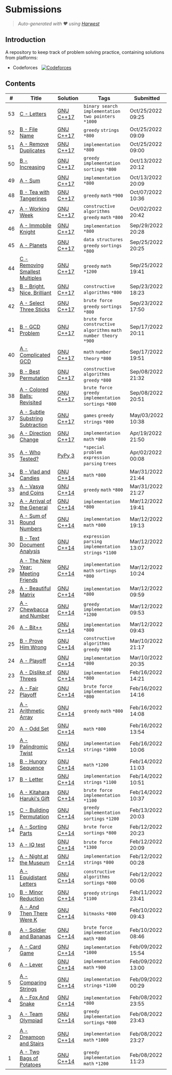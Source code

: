 Submissions
======================
> *Auto-generated with ❤ using [Harwest](https://github.com/nileshsah/harwest-tool)*

## Introduction

A repository to keep track of problem solving practice, containing solutions from platforms:
* Codeforces &nbsp; [![Codeforces](https://run.kaist.ac.kr/badges/codeforces/spidy707.svg)](https://codeforces.com/profile/spidy707)


## Contents

| # | Title | Solution | Tags | Submitted |
|---| ----- | -------- | ---- | --------- |
53 | [C - Letters](https://codeforces.com/contest/978/problem/C) | [GNU C++17](./codeforces/978/C.cpp) | `binary search` `implementation` `two pointers` `*1000` | Oct/25/2022 09:25 | 
52 | [B - File Name](https://codeforces.com/contest/978/problem/B) | [GNU C++17](./codeforces/978/B.cpp) | `greedy` `strings` `*800` | Oct/25/2022 09:09 | 
51 | [A - Remove Duplicates](https://codeforces.com/contest/978/problem/A) | [GNU C++17](./codeforces/978/A.cpp) | `implementation` `*800` | Oct/25/2022 09:00 | 
50 | [B - Increasing](https://codeforces.com/contest/1742/problem/B) | [GNU C++17](./codeforces/1742/B.cpp) | `greedy` `implementation` `sortings` `*800` | Oct/13/2022 20:12 | 
49 | [A - Sum](https://codeforces.com/contest/1742/problem/A) | [GNU C++17](./codeforces/1742/A.cpp) | `implementation` `*800` | Oct/13/2022 20:09 | 
48 | [B - Tea with Tangerines](https://codeforces.com/contest/1735/problem/B) | [GNU C++17](./codeforces/1735/B.cpp) | `greedy` `math` `*900` | Oct/07/2022 10:36 | 
47 | [A - Working Week](https://codeforces.com/contest/1735/problem/A) | [GNU C++17](./codeforces/1735/A.cpp) | `constructive algorithms` `greedy` `math` `*800` | Oct/02/2022 20:42 | 
46 | [A - Immobile Knight](https://codeforces.com/contest/1739/problem/A) | [GNU C++17](./codeforces/1739/A.cpp) | `implementation` `*800` | Sep/29/2022 20:28 | 
45 | [A - Planets](https://codeforces.com/contest/1730/problem/A) | [GNU C++17](./codeforces/1730/A.cpp) | `data structures` `greedy` `sortings` `*800` | Sep/25/2022 20:25 | 
44 | [C - Removing Smallest Multiples](https://codeforces.com/contest/1734/problem/C) | [GNU C++17](./codeforces/1734/C.cpp) | `greedy` `math` `*1200` | Sep/25/2022 19:41 | 
43 | [B - Bright, Nice, Brilliant](https://codeforces.com/contest/1734/problem/B) | [GNU C++17](./codeforces/1734/B.cpp) | `constructive algorithms` `*800` | Sep/23/2022 18:23 | 
42 | [A - Select Three Sticks](https://codeforces.com/contest/1734/problem/A) | [GNU C++17](./codeforces/1734/A.cpp) | `brute force` `greedy` `sortings` `*800` | Sep/23/2022 17:50 | 
41 | [B - GCD Problem](https://codeforces.com/contest/1617/problem/B) | [GNU C++17](./codeforces/1617/B.cpp) | `brute force` `constructive algorithms` `math` `number theory` `*900` | Sep/17/2022 20:11 | 
40 | [A - Complicated GCD](https://codeforces.com/contest/664/problem/A) | [GNU C++17](./codeforces/664/A.cpp) | `math` `number theory` `*800` | Sep/17/2022 19:51 | 
39 | [B - Best Permutation](https://codeforces.com/contest/1728/problem/B) | [GNU C++17](./codeforces/1728/B.cpp) | `constructive algorithms` `greedy` `*800` | Sep/08/2022 21:32 | 
38 | [A - Colored Balls: Revisited](https://codeforces.com/contest/1728/problem/A) | [GNU C++17](./codeforces/1728/A.cpp) | `brute force` `greedy` `implementation` `sortings` `*800` | Sep/08/2022 20:51 | 
37 | [A - Subtle Substring Subtraction](https://codeforces.com/contest/1673/problem/A) | [GNU C++17](./codeforces/1673/A.cpp) | `games` `greedy` `strings` `*800` | May/03/2022 10:38 | 
36 | [A - Direction Change](https://codeforces.com/contest/1668/problem/A) | [GNU C++17](./codeforces/1668/A.cpp) | `implementation` `math` `*800` | Apr/19/2022 21:50 | 
35 | [A - Who Tested?](https://codeforces.com/contest/1663/problem/A) | [PyPy 3](./codeforces/1663/A.py) | `*special problem` `expression parsing` `trees` | Apr/02/2022 00:08 | 
34 | [B - Vlad and Candies](https://codeforces.com/contest/1660/problem/B) | [GNU C++14](./codeforces/1660/B.cpp) | `math` `*800` | Mar/31/2022 21:44 | 
33 | [A - Vasya and Coins](https://codeforces.com/contest/1660/problem/A) | [GNU C++14](./codeforces/1660/A.cpp) | `greedy` `math` `*800` | Mar/31/2022 21:27 | 
32 | [A - Arrival of the General](https://codeforces.com/contest/144/problem/A) | [GNU C++14](./codeforces/144/A.cpp) | `implementation` `*800` | Mar/12/2022 19:41 | 
31 | [A - Sum of Round Numbers](https://codeforces.com/contest/1352/problem/A) | [GNU C++14](./codeforces/1352/A.cpp) | `implementation` `math` `*800` | Mar/12/2022 19:13 | 
30 | [B - Text Document Analysis](https://codeforces.com/contest/723/problem/B) | [GNU C++14](./codeforces/723/B.cpp) | `expression parsing` `implementation` `strings` `*1100` | Mar/12/2022 13:07 | 
29 | [A - The New Year: Meeting Friends](https://codeforces.com/contest/723/problem/A) | [GNU C++14](./codeforces/723/A.cpp) | `implementation` `math` `sortings` `*800` | Mar/12/2022 10:24 | 
28 | [A - Beautiful Matrix](https://codeforces.com/contest/263/problem/A) | [GNU C++14](./codeforces/263/A.cpp) | `implementation` `*800` | Mar/12/2022 09:59 | 
27 | [A - Chewbaсca and Number](https://codeforces.com/contest/514/problem/A) | [GNU C++14](./codeforces/514/A.cpp) | `greedy` `implementation` `*1200` | Mar/12/2022 09:53 | 
26 | [A - Bit++](https://codeforces.com/contest/282/problem/A) | [GNU C++14](./codeforces/282/A.cpp) | `implementation` `*800` | Mar/12/2022 09:43 | 
25 | [B - Prove Him Wrong](https://codeforces.com/contest/1651/problem/B) | [GNU C++14](./codeforces/1651/B.cpp) | `constructive algorithms` `greedy` `*800` | Mar/10/2022 21:17 | 
24 | [A - Playoff](https://codeforces.com/contest/1651/problem/A) | [GNU C++14](./codeforces/1651/A.cpp) | `implementation` `*800` | Mar/10/2022 20:35 | 
23 | [A - Dislike of Threes](https://codeforces.com/contest/1560/problem/A) | [GNU C++14](./codeforces/1560/A.cpp) | `implementation` `*800` | Feb/16/2022 14:21 | 
22 | [A - Fair Playoff](https://codeforces.com/contest/1535/problem/A) | [GNU C++14](./codeforces/1535/A.cpp) | `brute force` `implementation` `*800` | Feb/16/2022 14:16 | 
21 | [A - Arithmetic Array](https://codeforces.com/contest/1537/problem/A) | [GNU C++14](./codeforces/1537/A.cpp) | `greedy` `math` `*800` | Feb/16/2022 14:08 | 
20 | [A - Odd Set](https://codeforces.com/contest/1542/problem/A) | [GNU C++14](./codeforces/1542/A.cpp) | `math` `*800` | Feb/16/2022 13:54 | 
19 | [A - Palindromic Twist](https://codeforces.com/contest/1027/problem/A) | [GNU C++14](./codeforces/1027/A.cpp) | `implementation` `strings` `*1000` | Feb/16/2022 10:06 | 
18 | [B - Hungry Sequence](https://codeforces.com/contest/327/problem/B) | [GNU C++14](./codeforces/327/B.cpp) | `math` `*1200` | Feb/14/2022 11:03 | 
17 | [B - Letter](https://codeforces.com/contest/43/problem/B) | [GNU C++14](./codeforces/43/B.cpp) | `implementation` `strings` `*1100` | Feb/14/2022 10:51 | 
16 | [A - Kitahara Haruki's Gift](https://codeforces.com/contest/433/problem/A) | [GNU C++14](./codeforces/433/A.cpp) | `brute force` `implementation` `*1100` | Feb/14/2022 10:37 | 
15 | [C - Building Permutation](https://codeforces.com/contest/285/problem/C) | [GNU C++14](./codeforces/285/C.cpp) | `greedy` `implementation` `sortings` `*1200` | Feb/13/2022 20:03 | 
14 | [A - Sorting Parts](https://codeforces.com/contest/1637/problem/A) | [GNU C++14](./codeforces/1637/A.cpp) | `brute force` `sortings` `*800` | Feb/12/2022 20:23 | 
13 | [A - IQ test](https://codeforces.com/contest/25/problem/A) | [GNU C++14](./codeforces/25/A.cpp) | `brute force` `*1300` | Feb/12/2022 20:09 | 
12 | [A - Night at the Museum](https://codeforces.com/contest/731/problem/A) | [GNU C++14](./codeforces/731/A.cpp) | `implementation` `strings` `*800` | Feb/12/2022 00:28 | 
11 | [A - Equidistant Letters](https://codeforces.com/contest/1626/problem/A) | [GNU C++14](./codeforces/1626/A.cpp) | `constructive algorithms` `sortings` `*800` | Feb/12/2022 00:06 | 
10 | [B - Minor Reduction](https://codeforces.com/contest/1626/problem/B) | [GNU C++14](./codeforces/1626/B.cpp) | `greedy` `strings` `*1100` | Feb/11/2022 23:41 | 
9 | [A - And Then There Were K](https://codeforces.com/contest/1527/problem/A) | [GNU C++14](./codeforces/1527/A.cpp) | `bitmasks` `*800` | Feb/10/2022 09:43 | 
8 | [A - Soldier and Bananas](https://codeforces.com/contest/546/problem/A) | [GNU C++14](./codeforces/546/A.cpp) | `brute force` `implementation` `math` `*800` | Feb/10/2022 08:46 | 
7 | [A - Card Game](https://codeforces.com/contest/106/problem/A) | [GNU C++14](./codeforces/106/A.cpp) | `implementation` `*1000` | Feb/09/2022 15:54 | 
6 | [A - Lever](https://codeforces.com/contest/376/problem/A) | [GNU C++14](./codeforces/376/A.cpp) | `implementation` `math` `*900` | Feb/09/2022 13:00 | 
5 | [A - Comparing Strings](https://codeforces.com/contest/186/problem/A) | [GNU C++14](./codeforces/186/A.cpp) | `implementation` `strings` `*1100` | Feb/09/2022 00:29 | 
4 | [A - Fox And Snake](https://codeforces.com/contest/510/problem/A) | [GNU C++14](./codeforces/510/A.cpp) | `implementation` `*800` | Feb/08/2022 23:55 | 
3 | [A - Team Olympiad](https://codeforces.com/contest/490/problem/A) | [GNU C++14](./codeforces/490/A.cpp) | `greedy` `implementation` `sortings` `*800` | Feb/08/2022 23:43 | 
2 | [A - Dreamoon and Stairs](https://codeforces.com/contest/476/problem/A) | [GNU C++14](./codeforces/476/A.cpp) | `implementation` `math` `*1000` | Feb/08/2022 23:27 | 
1 | [A - Two Bags of Potatoes](https://codeforces.com/contest/239/problem/A) | [GNU C++14](./codeforces/239/A.cpp) | `greedy` `implementation` `math` `*1200` | Feb/08/2022 11:23 | 